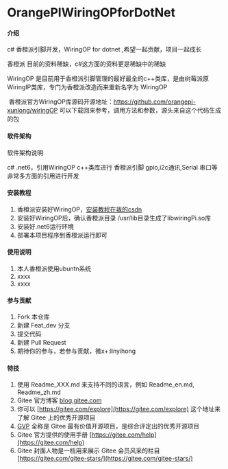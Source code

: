 # OrangePIWiringOPforDotNet

#### 介绍
c# 香橙派引脚开发，WiringOP for dotnet ,希望一起贡献，项目一起成长

香橙派 目前的资料稀缺，c#这方面的资料更是稀缺中的稀缺

WiringOP 是目前用于香橙派引脚管理的最好最全的c++类库，是由树莓派原WiringIP类库，专门为香橙派改造而来重新名字为 WiringOP 

​
香橙派官方WiringOP库源码开源地址：https://github.com/orangepi-xunlong/wiringOP
可以下载回来参考，调用方法和参数，源头来自这个代码生成的包
​

#### 软件架构
软件架构说明

c#   .net6，引用WiringOP c++类库进行 香橙派引脚 gpio,i2c通讯,Serial 串口等非常多方面的引用进行开发

#### 安装教程

1.  香橙派安装好WiringOP，[安装教程在我的csdn](https://blog.csdn.net/qq_16005627/article/details/126777995)
2.  安装好WiringOP后，确认香橙派目录 /usr/lib目录生成了libwiringPi.so库
3.  安装好.net6运行环境
4.  部署本项目程序到香橙派运行即可

#### 使用说明

1.  本人香橙派使用ubuntn系统
2.  xxxx
3.  xxxx

#### 参与贡献

1.  Fork 本仓库
2.  新建 Feat_dev 分支
3.  提交代码
4.  新建 Pull Request
5.  期待你的参与，若参与贡献，微x+:linyihong

#### 特技

1.  使用 Readme\_XXX.md 来支持不同的语言，例如 Readme\_en.md, Readme\_zh.md
2.  Gitee 官方博客 [blog.gitee.com](https://blog.gitee.com)
3.  你可以 [https://gitee.com/explore](https://gitee.com/explore) 这个地址来了解 Gitee 上的优秀开源项目
4.  [GVP](https://gitee.com/gvp) 全称是 Gitee 最有价值开源项目，是综合评定出的优秀开源项目
5.  Gitee 官方提供的使用手册 [https://gitee.com/help](https://gitee.com/help)
6.  Gitee 封面人物是一档用来展示 Gitee 会员风采的栏目 [https://gitee.com/gitee-stars/](https://gitee.com/gitee-stars/)
